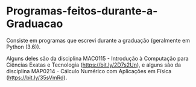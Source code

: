 # Programas-feitos-durante-a-Graduacao
Consiste em programas que escrevi durante a graduação (geralmente em Python (3.6)).

Alguns deles são da disciplina MAC0115 - Introdução à Computação para Ciências Exatas e Tecnologia (https://bit.ly/2D7s2Un),
e alguns são da disciplina MAP0214 - Cálculo Numérico com Aplicações em Física (https://bit.ly/35sVmRd).
